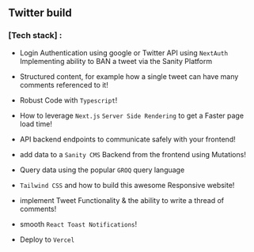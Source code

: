 ## Twitter build 
### [Tech stack] :

- Login Authentication using google or Twitter API using `NextAuth`
Implementing ability to BAN a tweet via the Sanity Platform
- Structured content, for example how a single tweet can have many comments referenced to it!
- Robust Code with `Typescript`!
- How to leverage `Next.js` `Server Side Rendering` to get a Faster page load time!
- API backend endpoints to communicate safely with your frontend!
- add data to a `Sanity CMS` Backend from the frontend using Mutations!
- Query data using the popular `GROQ` query language
- `Tailwind CSS` and how to build this awesome Responsive website!

-  implement Tweet Functionality & the ability to write a thread of comments!
- smooth `React Toast Notifications`!
- Deploy to `Vercel` 
